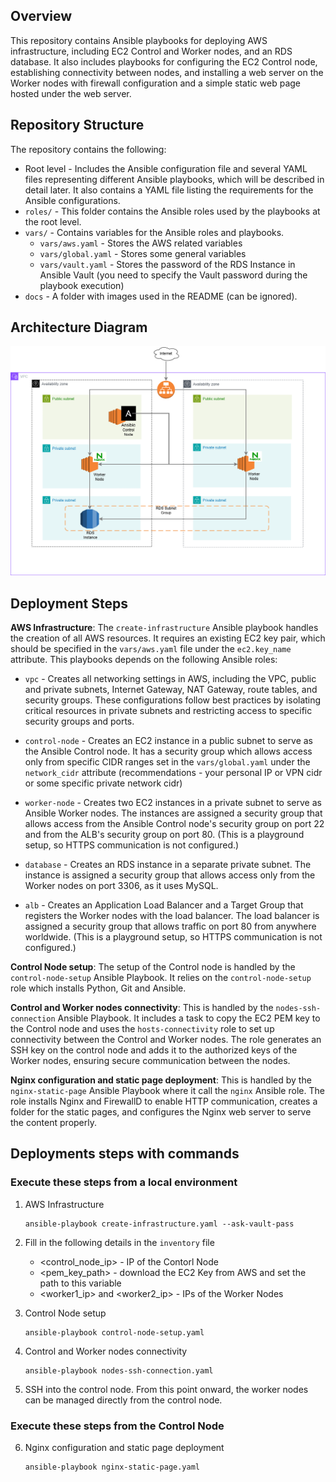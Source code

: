 ## Overview
This repository contains Ansible playbooks for deploying AWS infrastructure, including EC2 Control and Worker nodes, and an RDS database. It also includes playbooks for configuring the EC2 Control node, establishing connectivity between nodes, and installing a web server on the Worker nodes with firewall configuration and a simple static web page hosted under the web server.

## Repository Structure
The repository contains the following:
- Root level - Includes the Ansible configuration file and several YAML files representing different Ansible playbooks, which will be described in detail later. It also contains a YAML file listing the requirements for the Ansible configurations.
- `roles/` - This folder contains the Ansible roles used by the playbooks at the root level.
- `vars/` - Contains variables for the Ansible roles and playbooks.
    - `vars/aws.yaml` - Stores the AWS related variables
    - `vars/global.yaml` - Stores some general variables
    - `vars/vault.yaml` - Stores the password of the RDS Instance in Ansible Vault (you need to specify the Vault password during the playbook execution)
- `docs` - A folder with images used in the README (can be ignored).

## Architecture Diagram
![diagram](./docs/ansible-playbook-architecture.png)

## Deployment Steps

**AWS Infrastructure**: The `create-infrastructure` Ansible playbook handles the creation of all AWS resources. It requires an existing EC2 key pair, which should be specified in the `vars/aws.yaml` file under the `ec2.key_name` attribute. This playbooks depends on the following Ansible roles:

- `vpc` - Creates all networking settings in AWS, including the VPC, public and private subnets, Internet Gateway, NAT Gateway, route tables, and security groups. These configurations follow best practices by isolating critical resources in private subnets and restricting access to specific security groups and ports.

- `control-node` - Creates an EC2 instance in a public subnet to serve as the Ansible Control node. It has a security group which allows access only from specific CIDR ranges set in the `vars/global.yaml` under the `network_cidr` attribute (recommendations - your personal IP or VPN cidr or some specific private network cidr)
- `worker-node` - Creates two EC2 instances in a private subnet to serve as Ansible Worker nodes. The instances are assigned a security group that allows access from the Ansible Control node's security group on port 22 and from the ALB's security group on port 80. (This is a playground setup, so HTTPS communication is not configured.)

- `database` - Creates an RDS instance in a separate private subnet. The instance is assigned a security group that allows access only from the Worker nodes on port 3306, as it uses MySQL.

- `alb` - Creates an Application Load Balancer and a Target Group that registers the Worker nodes with the load balancer. The load balancer is assigned a security group that allows traffic on port 80 from anywhere worldwide. (This is a playground setup, so HTTPS communication is not configured.)

**Control Node setup**: The setup of the Control node is handled by the `control-node-setup` Ansible Playbook. It relies on the `control-node-setup` role which installs Python, Git and Ansible.

**Control and Worker nodes connectivity**: This is handled by the `nodes-ssh-connection` Ansible Playbook. It includes a task to copy the EC2 PEM key to the Control node and uses the `hosts-connectivity` role to set up connectivity between the Control and Worker nodes. The role generates an SSH key on the control node and adds it to the authorized keys of the Worker nodes, ensuring secure communication between the nodes.

**Nginx configuration and static page deployment**: This is handled by the `nginx-static-page` Ansible Playbook where it call the `nginx` Ansible role. The role installs Nginx and FirewallD to enable HTTP communication, creates a folder for the static pages, and configures the Nginx web server to serve the content properly.

## Deployments steps with commands

### Execute these steps from a local environment

1. AWS Infrastructure

    ```
    ansible-playbook create-infrastructure.yaml --ask-vault-pass
    ```

2. Fill in the following details in the `inventory` file
    - <control_node_ip> - IP of the Contorl Node
    - <pem_key_path> - download the EC2 Key from AWS and set the path to this variable
    - <worker1_ip> and <worker2_ip> - IPs of the Worker Nodes

3. Control Node setup

    ```
    ansible-playbook control-node-setup.yaml
    ```

4. Control and Worker nodes connectivity

    ```
    ansible-playbook nodes-ssh-connection.yaml
    ```

5. SSH into the control node. From this point onward, the worker nodes can be managed directly from the control node.

### Execute these steps from the Control Node

6. Nginx configuration and static page deployment

    ```
    ansible-playbook nginx-static-page.yaml
    ```